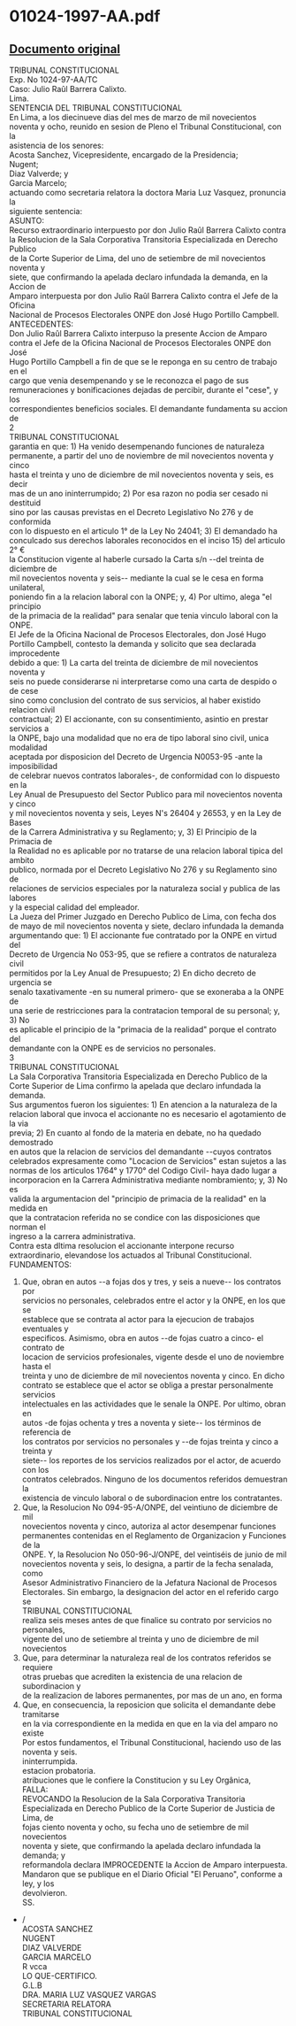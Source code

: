 
01024-1997-AA.pdf
=================
  
[Documento original](https://tc.gob.pe/jurisprudencia/1998/01024-1997-AA.pdf)  
---  
TRIBUNAL CONSTITUCIONAL  
Exp. No 1024-97-AA/TC  
Caso: Julio Raûl Barrera Calixto.  
Lima.  
SENTENCIA DEL TRIBUNAL CONSTITUCIONAL  
En Lima, a los diecinueve dias del mes de marzo de mil novecientos  
noventa y ocho, reunido en sesion de Pleno el Tribunal Constitucional, con la  
asistencia de los senores:  
Acosta Sanchez, Vicepresidente, encargado de la Presidencia;  
Nugent;  
Diaz Valverde; y  
Garcia Marcelo;  
actuando como secretaria relatora la doctora Maria Luz Vasquez, pronuncia la  
siguiente sentencia:  
ASUNTO:  
Recurso extraordinario interpuesto por don Julio Raûl Barrera Calixto contra  
la Resolucion de la Sala Corporativa Transitoria Especializada en Derecho Publico  
de la Corte Superior de Lima, del uno de setiembre de mil novecientos noventa y  
siete, que confirmando la apelada declaro infundada la demanda, en la Accion de  
Amparo interpuesta por don Julio Raûl Barrera Calixto contra el Jefe de la Oficina  
Nacional de Procesos Electorales ONPE don José Hugo Portillo Campbell.  
ANTECEDENTES:  
Don Julio Raûl Barrera Calixto interpuso la presente Accion de Amparo  
contra el Jefe de la Oficina Nacional de Procesos Electorales ONPE don José  
Hugo Portillo Campbell a fin de que se le reponga en su centro de trabajo en el  
cargo que venia desempenando y se le reconozca el pago de sus  
remuneraciones y bonificaciones dejadas de percibir, durante el "cese", y los  
correspondientes beneficios sociales. El demandante fundamenta su accion de  
2  
TRIBUNAL CONSTITUCIONAL  
garantia en que: 1) Ha venido desempenando funciones de naturaleza  
permanente, a partir del uno de noviembre de mil novecientos noventa y cinco  
hasta el treinta y uno de diciembre de mil novecientos noventa y seis, es decir  
mas de un ano ininterrumpido; 2) Por esa razon no podia ser cesado ni destituid  
sino por las causas previstas en el Decreto Legislativo No 276 y de conformida  
con lo dispuesto en el articulo 1° de la Ley No 24041; 3) El demandado ha  
conculcado sus derechos laborales reconocidos en el inciso 15) del articulo 2° €  
la Constitucion vigente al haberle cursado la Carta s/n --del treinta de diciembre de  
mil novecientos noventa y seis-- mediante la cual se le cesa en forma unilateral,  
poniendo fin a la relacion laboral con la ONPE; y, 4) Por ultimo, alega "el principio  
de la primacia de la realidad" para senalar que tenia vinculo laboral con la ONPE.  
El Jefe de la Oficina Nacional de Procesos Electorales, don José Hugo  
Portillo Campbell, contesto la demanda y solicito que sea declarada improcedente  
debido a que: 1) La carta del treinta de diciembre de mil novecientos noventa y  
seis no puede considerarse ni interpretarse como una carta de despido o de cese  
sino como conclusion del contrato de sus servicios, al haber existido relacion civil  
contractual; 2) El accionante, con su consentimiento, asintio en prestar servicios a  
la ONPE, bajo una modalidad que no era de tipo laboral sino civil, unica modalidad  
aceptada por disposicion del Decreto de Urgencia N0053-95 -ante la imposibilidad  
de celebrar nuevos contratos laborales-, de conformidad con lo dispuesto en la  
Ley Anual de Presupuesto del Sector Publico para mil novecientos noventa y cinco  
y mil novecientos noventa y seis, Leyes N's 26404 y 26553, y en la Ley de Bases  
de la Carrera Administrativa y su Reglamento; y, 3) El Principio de la Primacia de  
la Realidad no es aplicable por no tratarse de una relacion laboral tipica del ambito  
publico, normada por el Decreto Legislativo No 276 y su Reglamento sino de  
relaciones de servicios especiales por la naturaleza social y publica de las labores  
y la especial calidad del empleador.  
La Jueza del Primer Juzgado en Derecho Publico de Lima, con fecha dos  
de mayo de mil novecientos noventa y siete, declaro infundada la demanda  
argumentando que: 1) El accionante fue contratado por la ONPE en virtud del  
Decreto de Urgencia No 053-95, que se refiere a contratos de naturaleza civil  
permitidos por la Ley Anual de Presupuesto; 2) En dicho decreto de urgencia se  
senalo taxativamente -en su numeral primero- que se exoneraba a la ONPE de  
una serie de restricciones para la contratacion temporal de su personal; y, 3) No  
es aplicable el principio de la "primacia de la realidad" porque el contrato del  
demandante con la ONPE es de servicios no personales.  
3  
TRIBUNAL CONSTITUCIONAL  
La Sala Corporativa Transitoria Especializada en Derecho Publico de la  
Corte Superior de Lima confirmo la apelada que declaro infundada la demanda.  
Sus argumentos fueron los siguientes: 1) En atencion a la naturaleza de la  
relacion laboral que invoca el accionante no es necesario el agotamiento de la via  
previa; 2) En cuanto al fondo de la materia en debate, no ha quedado demostrado  
en autos que la relacion de servicios del demandante --cuyos contratos  
celebrados expresamente como "Locacion de Servicios" estan sujetos a las  
normas de los articulos 1764° y 1770° del Codigo Civil- haya dado lugar a  
incorporacion en la Carrera Administrativa mediante nombramiento; y, 3) No es  
valida la argumentacion del "principio de primacia de la realidad" en la medida en  
que la contratacion referida no se condice con las disposiciones que norman el  
ingreso a la carrera administrativa.  
Contra esta dltima resolucion el accionante interpone recurso  
extraordinario, elevandose los actuados al Tribunal Constitucional.  
FUNDAMENTOS:  
1. Que, obran en autos --a fojas dos y tres, y seis a nueve-- los contratos por  
servicios no personales, celebrados entre el actor y la ONPE, en los que se  
establece que se contrata al actor para la ejecucion de trabajos eventuales y  
especificos. Asimismo, obra en autos --de fojas cuatro a cinco- el contrato de  
locacion de servicios profesionales, vigente desde el uno de noviembre hasta el  
treinta y uno de diciembre de mil novecientos noventa y cinco. En dicho  
contrato se establece que el actor se obliga a prestar personalmente servicios  
intelectuales en las actividades que le senale la ONPE. Por ultimo, obran en  
autos -de fojas ochenta y tres a noventa y siete-- los términos de referencia de  
los contratos por servicios no personales y --de fojas treinta y cinco a treinta y  
siete-- los reportes de los servicios realizados por el actor, de acuerdo con los  
contratos celebrados. Ninguno de los documentos referidos demuestran la  
existencia de vinculo laboral o de subordinacion entre los contratantes.  
2. Que, la Resolucion No 094-95-A/ONPE, del veintiuno de diciembre de mil  
novecientos noventa y cinco, autoriza al actor desempenar funciones  
permanentes contenidas en el Reglamento de Organizacion y Funciones de la  
ONPE. Y, la Resolucion No 050-96-J/ONPE, del veintiséis de junio de mil  
novecientos noventa y seis, lo designa, a partir de la fecha senalada, como  
Asesor Administrativo Financiero de la Jefatura Nacional de Procesos  
Electorales. Sin embargo, la designacion del actor en el referido cargo se  
TRIBUNAL CONSTITUCIONAL  
realiza seis meses antes de que finalice su contrato por servicios no personales,  
vigente del uno de setiembre al treinta y uno de diciembre de mil novecientos  
3. Que, para determinar la naturaleza real de los contratos referidos se requiere  
otras pruebas que acrediten la existencia de una relacion de subordinacion y  
de la realizacion de labores permanentes, por mas de un ano, en forma  
4. Que, en consecuencia, la reposicion que solicita el demandante debe tramitarse  
en la via correspondiente en la medida en que en la via del amparo no existe  
Por estos fundamentos, el Tribunal Constitucional, haciendo uso de las  
noventa y seis.  
ininterrumpida.  
estacion probatoria.  
atribuciones que le confiere la Constitucion y su Ley Orgânica,  
FALLA:  
REVOCANDO la Resolucion de la Sala Corporativa Transitoria  
Especializada en Derecho Publico de la Corte Superior de Justicia de Lima, de  
fojas ciento noventa y ocho, su fecha uno de setiembre de mil novecientos  
noventa y siete, que confirmando la apelada declaro infundada la demanda; y  
reformandola declara IMPROCEDENTE la Accion de Amparo interpuesta.  
Mandaron que se publique en el Diario Oficial "El Peruano", conforme a ley, y los  
devolvieron.  
SS.  
- /  
ACOSTA SANCHEZ  
NUGENT  
DIAZ VALVERDE  
GARCIA MARCELO  
R vcca  
LO QUE-CERTIFICO.  
G.L.B  
DRA. MARIA LUZ VASQUEZ VARGAS  
SECRETARIA RELATORA  
TRIBUNAL CONSTITUCIONAL